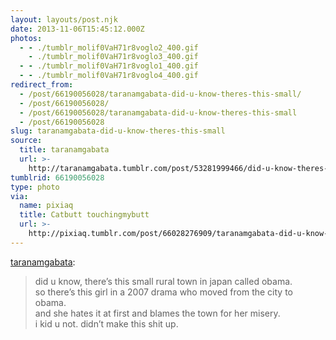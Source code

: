 ```yaml
---
layout: layouts/post.njk
date: 2013-11-06T15:45:12.000Z
photos:
  - - ./tumblr_molif0VaH71r8voglo2_400.gif
    - ./tumblr_molif0VaH71r8voglo3_400.gif
  - - ./tumblr_molif0VaH71r8voglo1_400.gif
  - - ./tumblr_molif0VaH71r8voglo4_400.gif
redirect_from:
  - /post/66190056028/taranamgabata-did-u-know-theres-this-small/
  - /post/66190056028/
  - /post/66190056028/taranamgabata-did-u-know-theres-this-small
  - /post/66190056028
slug: taranamgabata-did-u-know-theres-this-small
source:
  title: taranamgabata
  url: >-
    http://taranamgabata.tumblr.com/post/53281999466/did-u-know-theres-this-small-rural-town-in-japan
tumblrid: 66190056028
type: photo
via:
  name: pixiaq
  title: Catbutt touchingmybutt
  url: >-
    http://pixiaq.tumblr.com/post/66028276909/taranamgabata-did-u-know-theres-this-small
---
```

<p><a class="tumblr_blog" href="http://taranamgabata.tumblr.com/post/53281999466/did-u-know-theres-this-small-rural-town-in-japan">taranamgabata</a>:</p>
<blockquote>
<p>did u know, there’s this small rural town in japan called obama.<br/>so there’s this girl in a 2007 drama who moved from the city to obama.<br/>and she hates it at first and blames the town for her misery.<br/>i kid u not. didn’t make this shit up.</p>
</blockquote>
